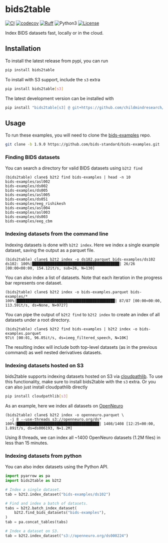 # bids2table
[![CI](https://github.com/childmindresearch/bids2table/actions/workflows/ci.yaml/badge.svg?branch=main)](https://github.com/childmindresearch/bids2table/actions/workflows/ci.yaml?query=branch%3Amain)
[![codecov](https://codecov.io/gh/childmindresearch/bids2table/branch/main/graph/badge.svg?token=22HWWFWPW5)](https://codecov.io/gh/childmindresearch/bids2table)
[![Ruff](https://img.shields.io/endpoint?url=https://raw.githubusercontent.com/astral-sh/ruff/main/assets/badge/v2.json)](https://github.com/astral-sh/ruff)
![Python3](https://img.shields.io/badge/python->=3.12-blue.svg)
[![License](https://img.shields.io/badge/license-MIT-blue.svg)](LICENSE)

Index BIDS datasets fast, locally or in the cloud.

## Installation

To install the latest release from pypi, you can run

```sh
pip install bids2table
```

To install with S3 support, include the `s3` extra

```sh
pip install bids2table[s3]
```

The latest development version can be installed with

```sh
pip install "bids2table[s3] @ git+https://github.com/childmindresearch/bids2table.git"
```

## Usage

To run these examples, you will need to clone the [bids-examples](https://github.com/bids-standard/bids-examples) repo.

```sh
git clone -b 1.9.0 https://github.com/bids-standard/bids-examples.git
```

### Finding BIDS datasets

You can search a directory for valid BIDS datasets using `b2t2 find`

```
(bids2table) clane$ b2t2 find bids-examples | head -n 10
bids-examples/asl002
bids-examples/ds002
bids-examples/ds005
bids-examples/asl005
bids-examples/ds051
bids-examples/eeg_rishikesh
bids-examples/asl004
bids-examples/asl003
bids-examples/ds003
bids-examples/eeg_cbm
```

### Indexing datasets from the command line

Indexing datasets is done with `b2t2 index`. Here we index a single example dataset, saving the output as a parquet file.

```
(bids2table) clane$ b2t2 index -o ds102.parquet bids-examples/ds102
ds102: 100%|███████████████████████████████████████| 26/26 [00:00<00:00, 154.12it/s, sub=26, N=130]
```

You can also index a list of datasets. Note that each iteration in the progress bar represents one dataset.

```
(bids2table) clane$ b2t2 index -o bids-examples.parquet bids-examples/*
100%|████████████████████████████████████████████| 87/87 [00:00<00:00, 113.59it/s, ds=None, N=9727]
```

You can pipe the output of `b2t2 find` to `b2t2 index` to create an index of all datasets under a root directory.

```
(bids2table) clane$ b2t2 find bids-examples | b2t2 index -o bids-examples.parquet
97it [00:01, 96.05it/s, ds=ieeg_filtered_speech, N=10K]
```

The resulting index will include both top-level datasets (as in the previous command) as well nested derivatives datasets.

### Indexing datasets hosted on S3

bids2table supports indexing datasets hosted on S3 via [cloudpathlib](https://github.com/drivendataorg/cloudpathlib). To use this functionality, make sure to install bids2table with the `s3` extra. Or you can also just install cloudpathlib directly

```sh
pip install cloudpathlib[s3]
```

As an example, here we index all datasets on [OpenNeuro](https://openneuro.org/)

```
(bids2table) clane$ b2t2 index -o openneuro.parquet \
  -j 8 --use-threads s3://openneuro.org/ds*
100%|█████████████████████████████████████| 1408/1408 [12:25<00:00,  1.89it/s, ds=ds006193, N=1.2M]
```

Using 8 threads, we can index all ~1400 OpenNeuro datasets (1.2M files) in less than 15 minutes.


### Indexing datasets from python

You can also index datasets using the Python API.

```python
import pyarrow as pa
import bids2table as b2t2

# Index a single dataset.
tab = b2t2.index_dataset("bids-examples/ds102")

# Find and index a batch of datasets.
tabs = b2t2.batch_index_dataset(
    b2t2.find_bids_datasets("bids-examples"),
)
tab = pa.concat_tables(tabs)

# Index a dataset on S3.
tab = b2t2.index_dataset("s3://openneuro.org/ds000224")
```
